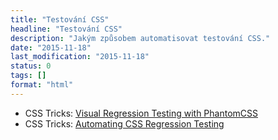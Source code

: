 ```yaml
---
title: "Testování CSS"
headline: "Testování CSS"
description: "Jakým způsobem automatisovat testování CSS."
date: "2015-11-18"
last_modification: "2015-11-18"
status: 0
tags: []
format: "html"
---
```


<ul>
  <li>CSS Tricks: <a href="https://css-tricks.com/visual-regression-testing-with-phantomcss/">Visual Regression Testing with PhantomCSS</a></li>
  
  <li>CSS Tricks: <a href="https://css-tricks.com/automating-css-regression-testing/">Automating CSS Regression Testing</a></li>
</ul>